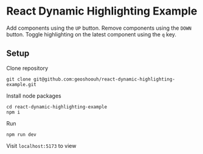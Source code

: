 # React Dynamic Highlighting Example

Add components using the `UP` button. Remove components using the `DOWN` button. Toggle highlighting on the latest component using the `q` key.

## Setup

Clone repository
```
git clone git@github.com:geoshoouh/react-dynamic-highlighting-example.git
```

Install node packages
```
cd react-dynamic-highlighting-example
npm i
```

Run
```
npm run dev
```

Visit `localhost:5173` to view